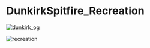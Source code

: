 # DunkirkSpitfire_Recreation

![dunkirk_og](https://user-images.githubusercontent.com/26766163/161574474-d8f2360e-a9d6-4897-a482-2664f19bbc4a.png)

![recreation](https://user-images.githubusercontent.com/26766163/161574371-f22d556e-9996-4e2b-9b2d-d77a37c7c5f7.png)

